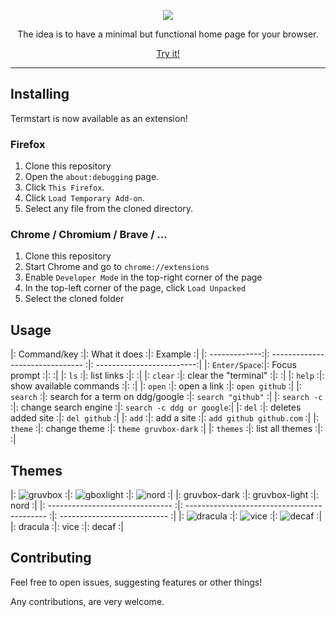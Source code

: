 <p align="center"><img src=".assets/gruvbox-dark.png" /><p>

<p align="center">The idea is to have a minimal but functional home page for your browser.</p>
<p align="center"><a href="https://yrwq.github.io/termstart"> Try it! </a></p>

---

## Installing

Termstart is now available as an extension!

### Firefox

1. Clone this repository
2. Open the `about:debugging` page.
3. Click `This Firefox`.
4. Click `Load Temporary Add-on`.
5. Select any file from the cloned directory.

### Chrome / Chromium / Brave / ...

1. Clone this repository
2. Start Chrome and go to `chrome://extensions`
3. Enable `Developer Mode` in the top-right corner of the page
4. In the top-left corner of the page, click `Load Unpacked`
5. Select the cloned folder

## Usage

|: Command/key  :|: What it does                    :|: Example                  :|
|: -------------:|: ------------------------------- :|: -------------------------:|
|: `Enter/Space`:|: Focus prompt                    :|:                          :|
|: `ls`         :|: list links                      :|:                          :|
|: `clear`      :|: clear the "terminal"            :|:                          :|
|: `help`       :|: show available commands         :|:                          :|
|: `open`       :|: open a link                     :|: `open github`            :|
|: `search`     :|: search for a term on ddg/google :|: `search "github"`        :|
|: `search -c`  :|: change search engine            :|: `search -c ddg or google`:|
|: `del`        :|: deletes added site              :|: `del github`             :|
|: `add`        :|: add a site                      :|: `add github github.com`  :|
|: `theme`      :|: change theme                    :|: `theme gruvbox-dark`     :|
|: `themes`     :|: list all themes                 :|:                          :|

## Themes

|: ![gruvbox](.assets/gruvbox-dark.png) :|: ![gboxlight](.assets/gruvbox-light.png)     :|: ![nord](.assets/nord.png)   :|
|: gruvbox-dark                         :|: gruvbox-light                               :|: nord                        :|
|: -------------------------------      :|: ------------------------------------------- :|: --------------------------- :|
|: ![dracula](.assets/dracula.png)      :|: ![vice](.assets/vice.png)                   :|: ![decaf](.assets/decaf.png) :|
|: dracula                              :|: vice                                        :|: decaf                       :|

## Contributing

Feel free to open issues, suggesting features or other things!

Any contributions, are very welcome.

